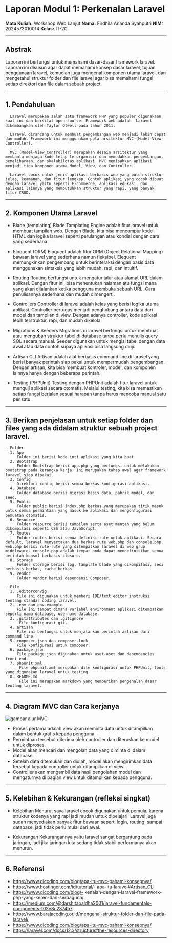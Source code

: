 # Laporan Modul 1: Perkenalan Laravel
**Mata Kuliah:** Workshop Web Lanjut
**Nama:** Firdhila Ananda Syahputri
**NIM:** 2024573010014
**Kelas:** TI-2C

---

## Abstrak

Laporan ini berfungsi untuk memahami dasar-dasar framework laravel. Laporan ini disusun agar dapat memahami konsep dasar laravel, tujuan penggunaan laravel, kemudian juga mengenal komponen utama laravel, dan mengetahui struktur folder dan file laravel agar bisa memahami fungsi setiap direktori dan file dalam sebuah project.

---

## 1. Pendahuluan

      Laravel merupakan salah satu framework PHP yang populer digunakaan saat ini dan bersifat open-source. Framework web adalah  Laravel dikembangkan oleh Taylor Otwell pada tahun 2011. 

      Laravel dirancang untuk membuat pengembangan web menjadi lebih cepat dan mudah. Framework ini menggunakan pola arsitektur MVC (Model-View-Controller).

      MVC (Model-View_Controller) merupakan desain arsitektur yang membantu menjaga kode tetap terorganisir dan memudahkan pengembangan, pemeliharaan, dan skalabilotas aplikasi. MVC memisahkan aplikasi menjadi tiga komponen utama Model, View, dan Controller.
      
      Laravel cocok untuk jenis aplikasi berbasis web yang butuh struktur jelas, keamanan, dan fitur lengkap. Contoh aplikasi yang cocok dibuat dengan laravel yaitu seperti E-commerce, aplikasi edukasi, dan aplikasi lainnya yang membutuhkan struktur yang rapi, yang banyak fitur CRUD.

---

## 2. Komponen Utama Laravel 
- Blade (templating)
  Blade Tamplating Engine adalah fitur laravel untuk membuat tampilan web. Dengan Blade, kita bisa mencampur kode HTML dan logika laravel seperti perulangan atau kondisi dengan cara yang sederhana. 

- Eloquent (ORM)
  Eloquent adalah fitur ORM (Object Relational Mapping) bawaan laravel yang sederhana namun fleksibel. Elequent memungkinkan pengembang untuk berinteraksi dengan basis data menggunakan sintaksis yang lebih mudah, rapi, dan intuitif.

- Routing
  Routing berfungsi untuk mengatur jalur atau alamat URL dalam aplikasi. Dengan fitur ini, bisa menentukan halaman atu fungsi mana yang akan dijalankan ketika pengguna membuka sebuah URL. Cara penulisannya sederhana dan mudah dimengerti.

- Controllers
  Controller di laravel adalah kelas yang berisi logika utama aplikasi. Controller bertugas menjadi penghubung antara data dari model dan tampilan di view. Dengan adanya controller, kode aplikasi lebih terstruktur, rapi, dan mudah dikelola.

- Migrations & Seeders
  Migrations di laravel berfungsi untuk membuat atau mengubah struktur tabel di database tanpa perlu menulis query SQL secara manual. Seeder digunakan untuk mengisi tabel dengan data awal atau data contoh supaya aplikasi bisa langsung diuji.

- Artisan CLI
  Artisan adalah alat berbasis command line di laravel yang berisi banyak perintah siap pakai untuk mempermudah pengembangan. Dengan artisan, kita bisa membuat kontroler, model, dan komponen lainnya hanya dengan beberapa perintah.

- Testing (PHPUnit)
  Testing dengan PHPUnit adalah fitur laravel untuk menguji aplikasi secara otomatis. Melalui testing, kita bisa memastikan setiap fungsi berjalan sesuai harapan tanpa harus mencoba manual satu per satu.

---

## 3. Berikan penjelasan untuk setiap folder dan files yang ada didalam struktur sebuah project laravel.

    - Folder
      1. App
         Folder ini berisi kode inti aplikasi yang kita buat. 
      2. Bootstrap
         Folder Bootstrap berisi app.php yang berfungsi untuk melakukan bootstrap pada kerangka kerja. Ini merupakan tahap awal agar framework laravel siap dipakai.
      3. Config
         Direktori config berisi semua berkas konfigurasi aplikasi.
      4. Database
         Folder database berisi migrasi basis data, pabrik model, dan seed.
      5. Public
         Folder public berisi index.php berkas yang merupakan titik masuk untuk semua permintaan yang masuk ke aplikasi dan mengonfigurasi pemuatan otomatis.
      6. Resource
         Folder resource berisi tampilan serta aset mentah yang belum dikompilasi seperti CSS atau JavaScript.
      7. Routes
         Folder routes berisi semua definisi rute untuk aplikasi. Secara default, laravel menyertakan dua berkas rute web.php dan console.php. web.php berisi rute-rute yang ditempatkan laravel di web grup middleware. console.php adalah tempat anda dapat mendefinisikan semua perintah konsol berbasis closure.
      8. Storage
         Folder storage berisi log, tamplate blade yang dikompilasi, sesi berbasis berkas, cache berkas.
      9. Vendor
         Folder vendor berisi dependensi Composer.
      
    - File
      1. .editorconvig
         File ini digunakan untuk memberi IDE/text editor instruksi tentang standar coding laravel.
      2. .env dan env.example
         File ini tempat dimana variabel environment aplikasi ditempatkan seperti nama database, username database.
      3. .gitattributes dan .gitignore
          File konfigurasi git.
      4. artisan
         File ini berfungsi untuk menjalankan perintah artisan dari command line.
      5. composer.json dan composer.lock
         File konfigurasi untuk composer.
      6. package.json
         File package.json digunakan untuk aset-aset dan dependencies front end.
      7. phpunit.xml
          File phpunit.xml merupakan dile konfigurasi untuk PHPUnit, tools yang digunakan laravel untuk testing.
      8. README.md
          File ini merupakan markdown yang memberikan pengenalan dasar tentang laravel.
---

## 4. Diagram MVC dan Cara kerjanya

  <img src="D:\KULIAH\SEMESTER 3\WORKSHOP WEB LANJUT\web-lanjut-2024573010014\laporan\laporan1\gambar\gambarmvc.jpg" alt="gambar alur MVC">

  - Proses pertama adalah view akan meminta data untuk ditampilkan dalam bentuk grafis kepada pengguna.
  - Permintaan tersebut diterima oleh controller dan diteruskan ke model untuk diproses.
  - Model akan mencari dan mengolah data yang diminta di dalam database.
  - Setelah data ditemukan dan diolah, model akan mengirimkan data tersebut kepada controller untuk ditampilkan di view.
  - Controller akan mengambil data hasil pengolahan model dan mengaturnya di bagian view untuk ditampilkan kepada pengguna.

---

## 5. Kelebihan & Kekurangan (refleksi singkat)
- Kelebihan
Menurut saya laravel cocok digunakan untuk pemula, karena struktur kodenya yang rapi jadi mudah untuk dipelajari. Laravel juga sudah menyediakan banyak fitur bawaan seperti login, routing, sampai database, jadi tidak perlu mulai dari awal.

- Kekurangan
Kekurangannya yaitu laravel sangat bergantung pada jaringan, jadi jika jaringan kita sedang tidak stabil performanya akan menurun.


---

## 6. Referensi
- https://www.dicoding.com/blog/apa-itu-mvc-pahami-konsepnya/
- https://www.hostinger.com/id/tutorial/- apa-itu-laravel#Artisan_CLI
- https://www.dicoding.com/blog/- kenalan-dengan-laravel-framework-php-yang-keren-dan-serbaguna/
- https://medium.com/@darshitabaldha2001/laravel-fundamentals-components-f03e8c2874b7
- https://www.barajacoding.or.id/mengenal-struktur-folder-dan-file-pada-laravel/
- https://www.dicoding.com/blog/apa-itu-mvc-pahami-konsepnya/
- https://laravel.com/docs/12.x/structure#the-resources-directory
---